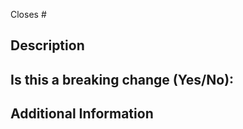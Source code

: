 <!---
  Thanks! ⭐

  Please read the following before submitting:
  - Keep your PR as small as possible.
  - Limit your PR to one type (docs, feature, refactor, fix, ci, etc..)
-->

Closes #<!-- Issue number -->

## Description

<!-- Required -->

## Is this a breaking change (Yes/No):

<!-- If "Yes", please describe the impact here. -->

## Additional Information

<!-- If none, please delete the title altogether. -->

